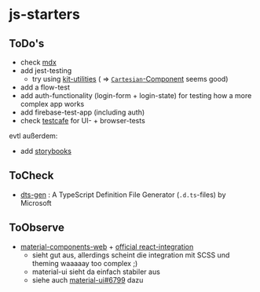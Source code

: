 # js-starters

## ToDo's
* check [mdx](https://github.com/mdx-js/mdx/releases)
* add jest-testing
    * try using [kit-utilities](https://github.com/c8r/kit) ( => [`Cartesian`-Component](https://github.com/c8r/kit#cartesian) seems good)
* add a flow-test
* add auth-functionality (login-form + login-state) for testing how a more complex app works
* add firebase-test-app (including auth)
* check [testcafe](https://github.com/DevExpress/testcafe) for UI- + browser-tests

evtl außerdem:
* add [storybooks](https://github.com/storybooks/storybook)

## ToCheck
* [dts-gen](https://github.com/Microsoft/dts-gen) : A TypeScript Definition File Generator (`.d.ts`-files) by Microsoft

## ToObserve
* [material-components-web](https://github.com/material-components/material-components-web) + [official react-integration](https://github.com/material-components/material-components-web-react)
    * sieht gut aus, allerdings scheint die integration mit SCSS und theming waaaaay too complex ;)
    * material-ui sieht da einfach stabiler aus
    * siehe auch [material-ui#6799](https://github.com/mui-org/material-ui/issues/6799) dazu
